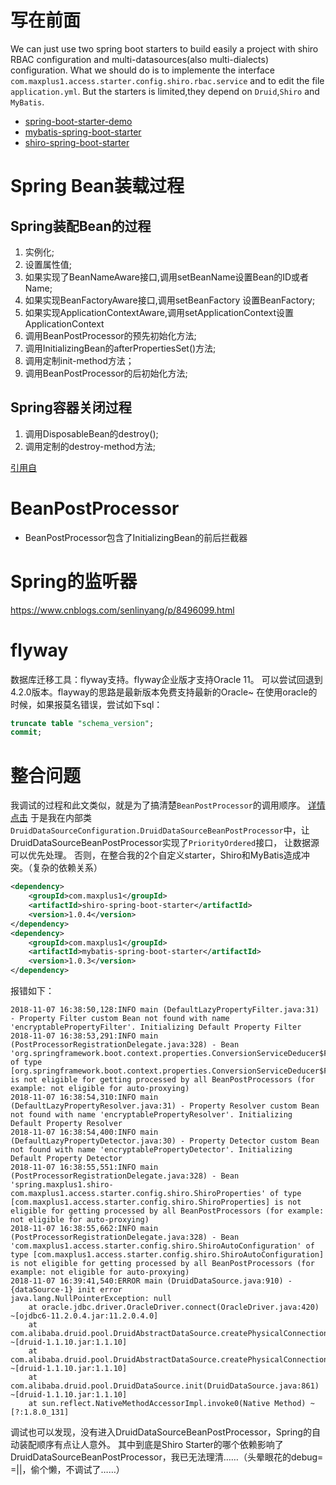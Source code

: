 # 写在前面
We can just use two spring boot starters to build easily a project with shiro RBAC configuration and multi-datasources(also multi-dialects) configuration.
What we should do is to implemente the interface `com.maxplus1.access.starter.config.shiro.rbac.service` and to edit the file `application.yml`.
But the starters is limited,they depend on `Druid`,`Shiro` and `MyBatis`.
- [spring-boot-starter-demo](https://github.com/Paleozoic/spring-boot-starter-demo)
- [mybatis-spring-boot-starter](https://github.com/Paleozoic/mybatis-spring-boot-starter)
- [shiro-spring-boot-starter](https://github.com/Paleozoic/shiro-spring-boot-starter)


# Spring Bean装载过程
## Spring装配Bean的过程
1. 实例化;
2. 设置属性值;
3. 如果实现了BeanNameAware接口,调用setBeanName设置Bean的ID或者Name;
4. 如果实现BeanFactoryAware接口,调用setBeanFactory 设置BeanFactory;
5. 如果实现ApplicationContextAware,调用setApplicationContext设置ApplicationContext
6. 调用BeanPostProcessor的预先初始化方法;
7. 调用InitializingBean的afterPropertiesSet()方法;
8. 调用定制init-method方法；
9. 调用BeanPostProcessor的后初始化方法;


## Spring容器关闭过程
1. 调用DisposableBean的destroy();
2. 调用定制的destroy-method方法;



[引用自](https://www.cnblogs.com/fanguangdexiaoyuer/p/5886050.html)

# BeanPostProcessor
- BeanPostProcessor包含了InitializingBean的前后拦截器

# Spring的监听器
https://www.cnblogs.com/senlinyang/p/8496099.html


# flyway
数据库迁移工具：flyway支持。flyway企业版才支持Oracle 11。
可以尝试回退到4.2.0版本。flayway的思路是最新版本免费支持最新的Oracle~
在使用oracle的时候，如果报莫名错误，尝试如下sql：
```sql
truncate table "schema_version";
commit;
```

# 整合问题
我调试的过程和此文类似，就是为了搞清楚`BeanPostProcessor`的调用顺序。
[详情点击](https://blog.csdn.net/m0_37962779/article/details/78605478)
于是我在内部类`DruidDataSourceConfiguration.DruidDataSourceBeanPostProcessor`中，让DruidDataSourceBeanPostProcessor实现了`PriorityOrdered`接口，
让数据源可以优先处理。
否则，在整合我的2个自定义starter，Shiro和MyBatis造成冲突。（复杂的依赖关系）
```xml
<dependency>
    <groupId>com.maxplus1</groupId>
    <artifactId>shiro-spring-boot-starter</artifactId>
    <version>1.0.4</version>
</dependency>
<dependency>
    <groupId>com.maxplus1</groupId>
    <artifactId>mybatis-spring-boot-starter</artifactId>
    <version>1.0.3</version>
</dependency>
```
报错如下：
```log
2018-11-07 16:38:50,128:INFO main (DefaultLazyPropertyFilter.java:31) - Property Filter custom Bean not found with name 'encryptablePropertyFilter'. Initializing Default Property Filter
2018-11-07 16:38:53,291:INFO main (PostProcessorRegistrationDelegate.java:328) - Bean 'org.springframework.boot.context.properties.ConversionServiceDeducer$Factory' of type [org.springframework.boot.context.properties.ConversionServiceDeducer$Factory] is not eligible for getting processed by all BeanPostProcessors (for example: not eligible for auto-proxying)
2018-11-07 16:38:54,310:INFO main (DefaultLazyPropertyResolver.java:31) - Property Resolver custom Bean not found with name 'encryptablePropertyResolver'. Initializing Default Property Resolver
2018-11-07 16:38:54,400:INFO main (DefaultLazyPropertyDetector.java:30) - Property Detector custom Bean not found with name 'encryptablePropertyDetector'. Initializing Default Property Detector
2018-11-07 16:38:55,551:INFO main (PostProcessorRegistrationDelegate.java:328) - Bean 'spring.maxplus1.shiro-com.maxplus1.access.starter.config.shiro.ShiroProperties' of type [com.maxplus1.access.starter.config.shiro.ShiroProperties] is not eligible for getting processed by all BeanPostProcessors (for example: not eligible for auto-proxying)
2018-11-07 16:38:55,662:INFO main (PostProcessorRegistrationDelegate.java:328) - Bean 'com.maxplus1.access.starter.config.shiro.ShiroAutoConfiguration' of type [com.maxplus1.access.starter.config.shiro.ShiroAutoConfiguration] is not eligible for getting processed by all BeanPostProcessors (for example: not eligible for auto-proxying)
2018-11-07 16:39:41,540:ERROR main (DruidDataSource.java:910) - {dataSource-1} init error
java.lang.NullPointerException: null
	at oracle.jdbc.driver.OracleDriver.connect(OracleDriver.java:420) ~[ojdbc6-11.2.0.4.jar:11.2.0.4.0]
	at com.alibaba.druid.pool.DruidAbstractDataSource.createPhysicalConnection(DruidAbstractDataSource.java:1558) ~[druid-1.1.10.jar:1.1.10]
	at com.alibaba.druid.pool.DruidAbstractDataSource.createPhysicalConnection(DruidAbstractDataSource.java:1623) ~[druid-1.1.10.jar:1.1.10]
	at com.alibaba.druid.pool.DruidDataSource.init(DruidDataSource.java:861) ~[druid-1.1.10.jar:1.1.10]
	at sun.reflect.NativeMethodAccessorImpl.invoke0(Native Method) ~[?:1.8.0_131]
```
调试也可以发现，没有进入DruidDataSourceBeanPostProcessor，Spring的自动装配顺序有点让人意外。
其中到底是Shiro Starter的哪个依赖影响了DruidDataSourceBeanPostProcessor，我已无法理清……（头晕眼花的debug= =||，偷个懒，不调试了……）
